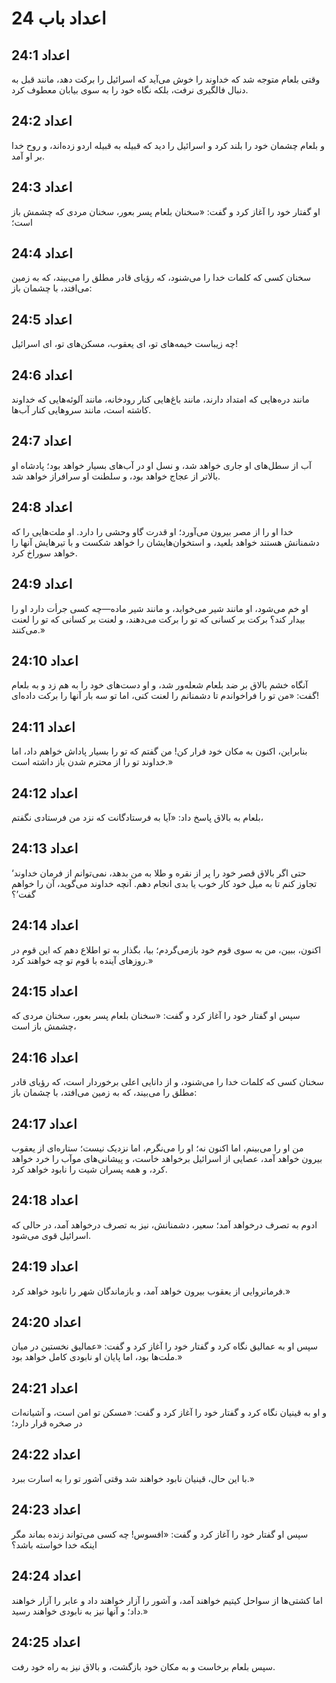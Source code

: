 # اعداد باب 24

## اعداد 24:1
وقتی بلعام متوجه شد که خداوند را خوش می‌آید که اسرائیل را برکت دهد، مانند قبل به دنبال فالگیری نرفت، بلکه نگاه خود را به سوی بیابان معطوف کرد.

## اعداد 24:2
و بلعام چشمان خود را بلند کرد و اسرائیل را دید که قبیله به قبیله اردو زده‌اند، و روح خدا بر او آمد.

## اعداد 24:3
او گفتار خود را آغاز کرد و گفت: «سخنان بلعام پسر بعور، سخنان مردی که چشمش باز است؛

## اعداد 24:4
سخنان کسی که کلمات خدا را می‌شنود، که رؤیای قادر مطلق را می‌بیند، که به زمین می‌افتد، با چشمان باز:

## اعداد 24:5
چه زیباست خیمه‌های تو، ای یعقوب، مسکن‌های تو، ای اسرائیل!

## اعداد 24:6
مانند دره‌هایی که امتداد دارند، مانند باغ‌هایی کنار رودخانه، مانند آلوئه‌هایی که خداوند کاشته است، مانند سروهایی کنار آب‌ها.

## اعداد 24:7
آب از سطل‌های او جاری خواهد شد، و نسل او در آب‌های بسیار خواهد بود؛ پادشاه او بالاتر از عجاج خواهد بود، و سلطنت او سرافراز خواهد شد.

## اعداد 24:8
خدا او را از مصر بیرون می‌آورد؛ او قدرت گاو وحشی را دارد. او ملت‌هایی را که دشمنانش هستند خواهد بلعید، و استخوان‌هایشان را خواهد شکست و با تیرهایش آنها را خواهد سوراخ کرد.

## اعداد 24:9
او خم می‌شود، او مانند شیر می‌خوابد، و مانند شیر ماده—چه کسی جرأت دارد او را بیدار کند؟ برکت بر کسانی که تو را برکت می‌دهند، و لعنت بر کسانی که تو را لعنت می‌کنند.»

## اعداد 24:10
آنگاه خشم بالاق بر ضد بلعام شعله‌ور شد، و او دست‌های خود را به هم زد و به بلعام گفت: «من تو را فراخواندم تا دشمنانم را لعنت کنی، اما تو سه بار آنها را برکت داده‌ای!

## اعداد 24:11
بنابراین، اکنون به مکان خود فرار کن! من گفتم که تو را بسیار پاداش خواهم داد، اما خداوند تو را از محترم شدن باز داشته است.»

## اعداد 24:12
بلعام به بالاق پاسخ داد: «آیا به فرستادگانت که نزد من فرستادی نگفتم،

## اعداد 24:13
‘حتی اگر بالاق قصر خود را پر از نقره و طلا به من بدهد، نمی‌توانم از فرمان خداوند تجاوز کنم تا به میل خود کار خوب یا بدی انجام دهم. آنچه خداوند می‌گوید، آن را خواهم گفت’؟

## اعداد 24:14
اکنون، ببین، من به سوی قوم خود بازمی‌گردم؛ بیا، بگذار به تو اطلاع دهم که این قوم در روزهای آینده با قوم تو چه خواهند کرد.»

## اعداد 24:15
سپس او گفتار خود را آغاز کرد و گفت: «سخنان بلعام پسر بعور، سخنان مردی که چشمش باز است،

## اعداد 24:16
سخنان کسی که کلمات خدا را می‌شنود، و از دانایی اعلی برخوردار است، که رؤیای قادر مطلق را می‌بیند، که به زمین می‌افتد، با چشمان باز:

## اعداد 24:17
من او را می‌بینم، اما اکنون نه؛ او را می‌نگرم، اما نزدیک نیست؛ ستاره‌ای از یعقوب بیرون خواهد آمد، عصایی از اسرائیل برخواهد خاست، و پیشانی‌های موآب را خرد خواهد کرد، و همه پسران شیت را نابود خواهد کرد.

## اعداد 24:18
ادوم به تصرف درخواهد آمد؛ سعیر، دشمنانش، نیز به تصرف درخواهد آمد، در حالی که اسرائیل قوی می‌شود.

## اعداد 24:19
فرمانروایی از یعقوب بیرون خواهد آمد، و بازماندگان شهر را نابود خواهد کرد.»

## اعداد 24:20
سپس او به عمالیق نگاه کرد و گفتار خود را آغاز کرد و گفت: «عمالیق نخستین در میان ملت‌ها بود، اما پایان او نابودی کامل خواهد بود.»

## اعداد 24:21
و او به قینیان نگاه کرد و گفتار خود را آغاز کرد و گفت: «مسکن تو امن است، و آشیانه‌ات در صخره قرار دارد؛

## اعداد 24:22
با این حال، قینیان نابود خواهند شد وقتی آشور تو را به اسارت ببرد.»

## اعداد 24:23
سپس او گفتار خود را آغاز کرد و گفت: «افسوس! چه کسی می‌تواند زنده بماند مگر اینکه خدا خواسته باشد؟

## اعداد 24:24
اما کشتی‌ها از سواحل کیتیم خواهند آمد، و آشور را آزار خواهند داد و عابر را آزار خواهند داد؛ و آنها نیز به نابودی خواهند رسید.»

## اعداد 24:25
سپس بلعام برخاست و به مکان خود بازگشت، و بالاق نیز به راه خود رفت.
